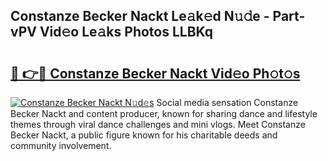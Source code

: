 ## Constanze Becker Nackt Le𝚊k𝚎d N𝚞𝚍e - Part-vPV Vid𝚎o Le𝚊ks Photos LLBKq

# <h2><a href="http://fb3va0r.evod.top/?m=Constanze+Becker+Nackt">🔗 👉🔴 Constanze Becker Nackt Vid𝚎o Ph𝚘t𝚘s</a></h2>

[![Constanze Becker Nackt N𝚞d𝚎s](https://i.imgur.com/8V9OHl7.gif)](http://fb3va0r.evod.top/?m=Constanze+Becker+Nackt)
Social media sensation Constanze Becker Nackt and content producer, known for sharing dance and lifestyle themes through viral dance challenges and mini vlogs. Meet Constanze Becker Nackt, a public figure known for his charitable deeds and community involvement. 
